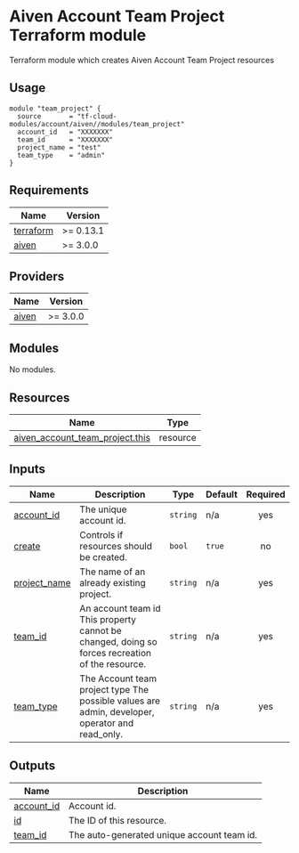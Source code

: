 # Aiven Account Team Project Terraform module

Terraform module which creates Aiven Account Team Project resources

## Usage

```hcl
module "team_project" {
  source       = "tf-cloud-modules/account/aiven//modules/team_project"
  account_id   = "XXXXXXX"
  team_id      = "XXXXXXX"
  project_name = "test"
  team_type    = "admin"
}
```

<!-- BEGIN_TF_DOCS -->
## Requirements

| Name | Version |
|------|---------|
| <a name="requirement_terraform"></a> [terraform](#requirement\_terraform) | >= 0.13.1 |
| <a name="requirement_aiven"></a> [aiven](#requirement\_aiven) | >= 3.0.0 |

## Providers

| Name | Version |
|------|---------|
| <a name="provider_aiven"></a> [aiven](#provider\_aiven) | >= 3.0.0 |

## Modules

No modules.

## Resources

| Name | Type |
|------|------|
| [aiven_account_team_project.this](https://registry.terraform.io/providers/aiven/aiven/latest/docs/resources/account_team_project) | resource |

## Inputs

| Name | Description | Type | Default | Required |
|------|-------------|------|---------|:--------:|
| <a name="input_account_id"></a> [account\_id](#input\_account\_id) | The unique account id. | `string` | n/a | yes |
| <a name="input_create"></a> [create](#input\_create) | Controls if resources should be created. | `bool` | `true` | no |
| <a name="input_project_name"></a> [project\_name](#input\_project\_name) | The name of an already existing project. | `string` | n/a | yes |
| <a name="input_team_id"></a> [team\_id](#input\_team\_id) | An account team id This property cannot be changed, doing so forces recreation of the resource. | `string` | n/a | yes |
| <a name="input_team_type"></a> [team\_type](#input\_team\_type) | The Account team project type The possible values are admin, developer, operator and read\_only. | `string` | n/a | yes |

## Outputs

| Name | Description |
|------|-------------|
| <a name="output_account_id"></a> [account\_id](#output\_account\_id) | Account id. |
| <a name="output_id"></a> [id](#output\_id) | The ID of this resource. |
| <a name="output_team_id"></a> [team\_id](#output\_team\_id) | The auto-generated unique account team id. |
<!-- END_TF_DOCS -->